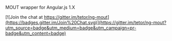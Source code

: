 MOUT wrapper for Angular.js 1.X


[![Join the chat at https://gitter.im/tetor/ng-mout](https://badges.gitter.im/Join%20Chat.svg)](https://gitter.im/tetor/ng-mout?utm_source=badge&utm_medium=badge&utm_campaign=pr-badge&utm_content=badge)